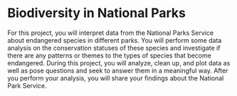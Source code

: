 # Biodiversity in National Parks
 For this project, you will interpret data from the National Parks Service about endangered species in different parks.  You will perform some data analysis on the conservation statuses of these species and investigate if there are any patterns or themes to the types of species that become endangered. During this project, you will analyze, clean up, and plot data as well as pose questions and seek to answer them in a meaningful way.  After you perform your analysis, you will share your findings about the National Park Service.
